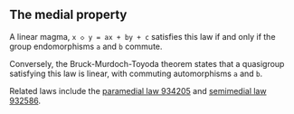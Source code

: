 ## The medial property

A linear magma, `x ◇ y = ax + by + c` satisfies this law if and only if the group endomorphisms `a` and `b` commute.

Conversely, the Bruck-Murdoch-Toyoda theorem states that a quasigroup satisfying this law is linear, with commuting automorphisms `a` and `b`.

Related laws include the [paramedial law 934205](https://teorth.github.io/equational_theories/implications/?934205) and [semimedial law 932586](https://teorth.github.io/equational_theories/implications/?932586).
